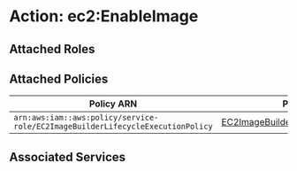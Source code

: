 # Action: ec2:EnableImage

## Attached Roles

## Attached Policies

| Policy ARN | Policy Name |
|------------|-------------|
| `arn:aws:iam::aws:policy/service-role/EC2ImageBuilderLifecycleExecutionPolicy` | [EC2ImageBuilderLifecycleExecutionPolicy](../policies.md#ec2imagebuilderlifecycleexecutionpolicy) |

## Associated Services

